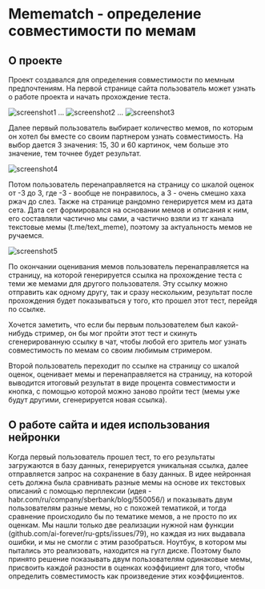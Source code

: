 # Memematch - определение совместимости по мемам
## О проекте 
Проект создавался для определения совместимости по мемным предпочтениям. 
На первой странице сайта пользователь может узнать о работе проекта и начать прохождение теста.

![screenshot1](https://github.com/kerucko/memematch/blob/master/screenshots/Screenshot_1.png)
...
![screenshot2](https://github.com/kerucko/memematch/blob/master/screenshots/Screenshot_2.png)
...
![screenshot3](https://github.com/kerucko/memematch/blob/master/screenshots/Screenshot_3.png)

Далее первый пользователь выбирает количество мемов, по которым он хотел бы вместе со своим партнером узнать совместимость. На выбор дается 3 значения: 15, 30 и 60 картинок, чем больше это значение, тем точнее будет результат. 

![screenshot4](https://github.com/kerucko/memematch/blob/master/screenshots/Screenshot_4.png)

Потом пользователь перенаправляется на страницу со шкалой оценок от -3 до 3, где -3 - вообще не понравилось, а 3 - очень смешно хаха ржач до слез. Также на странице рандомно генерируется мем из дата сета. Дата сет формировался на основании мемов и описания к ним, его составляли частично мы сами, а частично взяли из тг канала текстовые мемы (t.me/text_meme), поэтому за актуальность мемов не ручаемся. 

![screenshot5](https://github.com/kerucko/memematch/blob/master/screenshots/Screenshot_5.png)

По окончании оценивания мемов пользователь перенаправляется на страницу, на которой генерируется ссылка на прохождение теста с теми же мемами для другого пользователя. Эту ссылку можно отправить как одному другу, так и сразу нескольким, результат после прохождения будет показываться у того, кто прошел этот тест, перейдя по ссылке.



Хочется заметить, что если бы первым пользователем был какой-нибудь стример, он бы мог пройти этот тест и скинуть сгенерированную ссылку в чат, чтобы любой его зритель мог узнать совместимость по мемам со своим любимым стримером. 

Второй пользователь переходит по ссылке на страницу со шкалой оценок, оценивает мемы и перенаправляется на страницу, на которой выводится итоговый результат в виде процента совместимости и кнопка, с помощью которой можно заново пройти тест (мемы уже будут другими, сгенерируется новая ссылка).



## О работе сайта и идея использования нейронки
Когда первый пользователь прошел тест, то его результаты загружаются в базу данных, генерируется уникальная ссылка, далее отправляется запрос на сохранение в базу данных. В идее нейронная сеть должна была сравнивать разные мемы на основе их текстовых описаний с помощью перплексии (идея - habr.com/ru/company/sberbank/blog/550056/) и показывать двум пользователям разные мемы, но с похожей тематикой, и тогда сравнение происходило бы по тематике мемов, а не просто по их оценкам. Мы нашли только две реализации нужной нам функции (github.com/ai-forever/ru-gpts/issues/79), но каждая из них выдавала ошибки, и мы не смогли с этим разобраться. Ноутбук, в котором мы пытались это реализовать, находится на гугл диске. Поэтому было принято решение показывать двум пользователям одинаковые мемы, присвоить каждой разности в оценках коэффициент для того, чтобы определить совместимость как произведение этих коэффициентов. 



